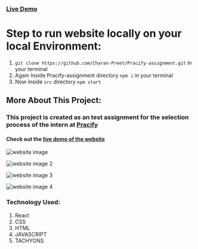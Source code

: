 ### [Live Demo](https://heuristic-jackson-89c0f4.netlify.app/)

# Step to run website locally on your local Environment:
1. `git clone https://github.com/Charan-Preet/Pracify-assignment.git` in your terminal
2.  Again Inside Pracify-assignment directory `npm i` in your terminal
3.  Now inside `src` directory `npm start`

## More About This Project:
### This project is created as an test assignment for the selection process of the intern at [Pracify](https://pracify.com/)
#### Check out the [live demo of the website](https://heuristic-jackson-89c0f4.netlify.app/)

![website image](https://i.postimg.cc/D0WqvQNQ/1.png)

![website image 2](https://i.postimg.cc/DzBs1Ykd/Screenshot-2021-06-01-React-App.png)

![website image 3](https://i.postimg.cc/mZqYdqcm/Screenshot-2021-06-01-React-App-1.png)

![website image 4](https://i.postimg.cc/R0MK6x8Z/Screenshot-2021-06-01-React-App-2.png)

### Technology Used:
1. React
2. CSS
3. HTML
4. JAVASCRIPT
5. TACHYONS

